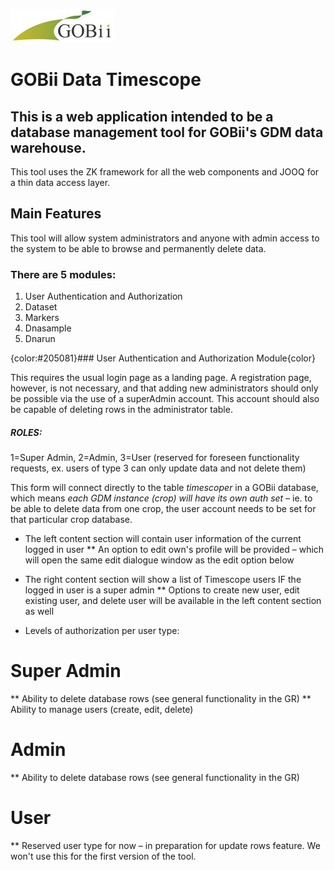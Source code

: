 
![gobiiproject.org](WebContent/imgs/gobiilogo.png)

# GOBii Data Timescope

## This is a web application intended to be a database management tool for GOBii's GDM data warehouse. 

This tool uses the ZK framework for all the web components and JOOQ for a thin data access layer.


## Main Features

This tool will allow system administrators and anyone with admin access to the system to be able to browse and permanently delete data.

### There are 5 modules:

1. User Authentication and Authorization
2. Dataset
3. Markers
4. Dnasample
5. Dnarun

{color:#205081}### User Authentication and Authorization Module{color}

This requires the usual login page as a landing page. A registration page, however, is not necessary, and that adding new administrators should only be possible via the use of a superAdmin account. This account should also be capable of deleting rows in the administrator table.

##### ROLES:

1=Super Admin, 2=Admin, 3=User (reserved for foreseen functionality requests, ex. users of type 3 can only update data and not delete them)


This form will connect directly to the table *timescoper* in a GOBii database, which means *each GDM instance (crop) will have its own auth set –* ie. to be able to delete data from one crop, the user account needs to be set for that particular crop database.

 * The left content section will contain user information of the current logged in user
 ** An option to edit own's profile will be provided – which will open the same edit dialogue window as the edit option below
 * The right content section will show a list of Timescope users IF the logged in user is a super admin
 ** Options to create new user, edit existing user, and delete user will be available in the left content section as well

 * Levels of authorization per user type:

 # Super Admin
 ** Ability to delete database rows (see general functionality in the GR)
 ** Ability to manage users (create, edit, delete)
 # Admin
 ** Ability to delete database rows (see general functionality in the GR)
 # User
 ** Reserved user type for now – in preparation for update rows feature. We won't use this for the first version of the tool.
